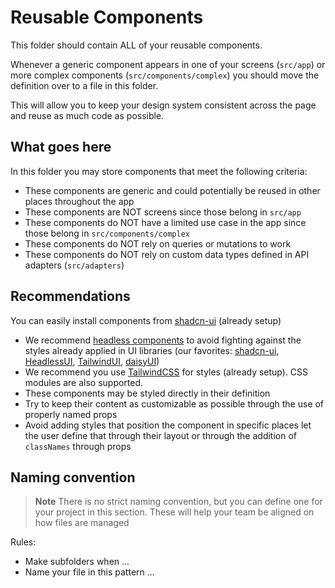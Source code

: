 # Reusable Components

This folder should contain ALL of your reusable components.

Whenever a generic component appears in one of your screens (`src/app`) or more complex components (`src/components/complex`) you should move the definition over to a file in this folder.

This will allow you to keep your design system consistent across the page and reuse as much code as possible.

## What goes here

In this folder you may store components that meet the following criteria:

- These components are generic and could potentially be reused in other places throughout the app
- These components are NOT screens since those belong in `src/app`
- These components do NOT have a limited use case in the app since those belong in `src/components/complex`
- These components do NOT rely on queries or mutations to work
- These components do NOT rely on custom data types defined in API adapters (`src/adapters`)

## Recommendations

You can easily install components from [shadcn-ui](https://ui.shadcn.com/docs/components/accordion) (already setup)

- We recommend [headless components](https://github.com/jxom/awesome-react-headless-components) to avoid fighting against the styles already applied in UI libraries (our favorites: [shadcn-ui](https://ui.shadcn.com/docs/components/accordion), [HeadlessUI](https://headlessui.com/), [TailwindUI](https://tailwindui.com/), [daisyUI](https://daisyui.com/))
- We recommend you use [TailwindCSS](https://tailwindcss.com/docs/installation) for styles (already setup). CSS modules are also supported.
- These components may be styled directly in their definition
- Try to keep their content as customizable as possible through the use of properly named props
- Avoid adding styles that position the component in specific places let the user define that through their layout or through the addition of `classNames` through props

## Naming convention

> **Note**
> There is no strict naming convention, but you can define one for your project in this section.
> These will help your team be aligned on how files are managed

Rules:

- Make subfolders when ...
- Name your file in this pattern ...
